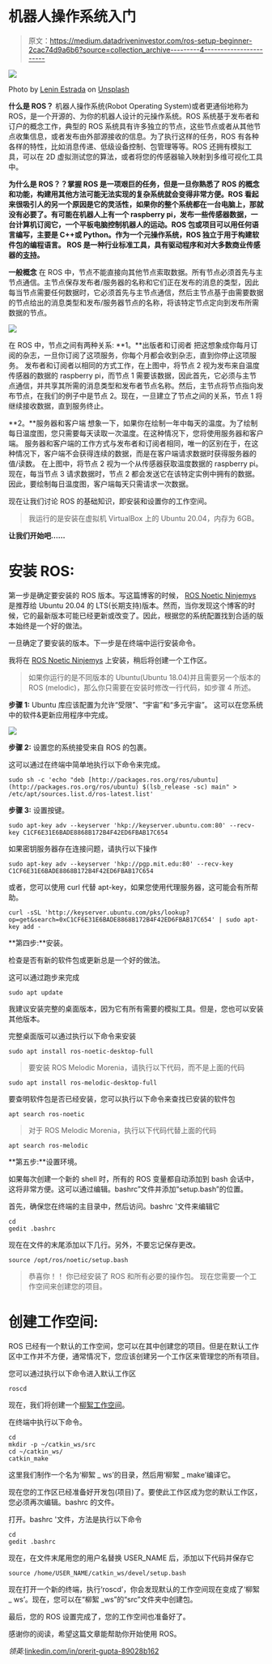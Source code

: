 # 机器人操作系统入门

> 原文：<https://medium.datadriveninvestor.com/ros-setup-beginner-2cac74d9a6b6?source=collection_archive---------4----------------------->

![](img/c2efddd08dfc998154536b30ff564895.png)

Photo by [Lenin Estrada](https://unsplash.com/@lenin33?utm_source=medium&utm_medium=referral) on [Unsplash](https://unsplash.com?utm_source=medium&utm_medium=referral)

**什么是 ROS？** 机器人操作系统(Robot Operating System)或者更通俗地称为 ROS，是一个开源的、为你的机器人设计的元操作系统。ROS 系统基于发布者和订户的概念工作，典型的 ROS 系统具有许多独立的节点，这些节点或者从其他节点收集信息，或者发布由外部源接收的信息。为了执行这样的任务，ROS 有各种各样的特性，比如消息传递、低级设备控制、包管理等等。ROS 还拥有模拟工具，可以在 2D 虚拟测试您的算法，或者将您的传感器输入映射到多维可视化工具中。

**为什么是 ROS？？掌握 ROS 是一项艰巨的任务，但是一旦你熟悉了 ROS 的概念和功能，构建用其他方法可能无法实现的复杂系统就会变得非常方便。ROS 看起来很吸引人的另一个原因是它的灵活性，如果你的整个系统都在一台电脑上，那就没有必要了。有可能在机器人上有一个 raspberry pi，发布一些传感器数据，一台计算机订阅它，一个平板电脑控制机器人的运动。ROS 包或项目可以用任何语言编写，主要是 C++或 Python。作为一个元操作系统，ROS 独立于用于构建软件包的编程语言。
ROS 是一种行业标准工具，具有驱动程序和对大多数商业传感器的[支持](http://wiki.ros.org/Sensors)。**

**一般概念** 在 ROS 中，节点不能直接向其他节点索取数据。所有节点必须首先与主节点通信。主节点保存发布者/服务器的名称和它们正在发布的消息的类型，因此每当节点需要任何数据时，它必须首先与主节点通信，然后主节点基于由需要数据的节点给出的消息类型和发布/服务器节点的名称，将该特定节点定向到发布所需数据的节点。

![](img/b06f414104bd02bcb94981f80cb213f3.png)

在 ROS 中，节点之间有两种关系:
**1。**出版者和订阅者
把这想象成你每月订阅的杂志，一旦你订阅了这项服务，你每个月都会收到杂志，直到你停止这项服务。
发布者和订阅者以相同的方式工作，在上图中，将节点 2 视为发布来自温度传感器的数据的 raspberry pi，而节点 1 需要该数据，因此首先，它必须与主节点通信，并共享其所需的消息类型和发布者节点名称。然后，主节点将节点指向发布节点，在我们的例子中是节点 2。现在，一旦建立了节点之间的关系，节点 1 将继续接收数据，直到服务终止。

**2。**服务器和客户端
想象一下，如果你在绘制一年中每天的温度。为了绘制每日温度图，您只需要每天读取一次温度。在这种情况下，您将使用服务器和客户端。
服务器和客户端的工作方式与发布者和订阅者相同，唯一的区别在于，在这种情况下，客户端不会获得连续的数据，而是在客户端请求数据时获得服务器的值/读数。
在上图中，将节点 2 视为一个从传感器获取温度数据的 raspberry pi。现在，每当节点 3 请求数据时，节点 2 都会发送它在该特定实例中拥有的数据。因此，要绘制每日温度图，客户端每天只需请求一次数据。

现在让我们讨论 ROS 的基础知识，即安装和设置你的工作空间。

> 我运行的是安装在虚拟机 VirtualBox 上的 Ubuntu 20.04，内存为 6GB。

**让我们开始吧……**

# 安装 ROS:

第一步是确定要安装的 ROS 版本。写这篇博客的时候， [ROS Noetic Ninjemys](http://wiki.ros.org/Distributions) 是推荐给 Ubuntu 20.04 的 LTS(长期支持)版本。然而，当你发现这个博客的时候，它的最新版本可能已经更新或改变了。因此，根据您的系统配置找到合适的版本始终是一个好的做法。

一旦确定了要安装的版本。下一步是在终端中运行安装命令。

我将在 [ROS Noetic Ninjemys](http://wiki.ros.org/Distributions) 上安装，稍后将创建一个工作区。

> 如果你运行的是不同版本的 Ubuntu(Ubuntu 18.04)并且需要另一个版本的 ROS (melodic)，那么你只需要在安装时修改一行代码，如步骤 4 所述。

**步骤 1:** Ubuntu 库应该配置为允许“受限”、“宇宙”和“多元宇宙”。
这可以在您系统中的软件&更新应用程序中完成。

![](img/a4b8a8b57ceef8596dc279fafe87d1f9.png)

**步骤 2:** 设置您的系统接受来自 ROS 的包裹。

这可以通过在终端中简单地执行以下命令来完成。

```
sudo sh -c 'echo "deb [http://packages.ros.org/ros/ubuntu](http://packages.ros.org/ros/ubuntu) $(lsb_release -sc) main" > /etc/apt/sources.list.d/ros-latest.list'
```

**步骤 3:** 设置按键。

```
sudo apt-key adv --keyserver 'hkp://keyserver.ubuntu.com:80' --recv-key C1CF6E31E6BADE8868B172B4F42ED6FBAB17C654
```

如果密钥服务器存在连接问题，请执行以下操作

```
sudo apt-key adv --keyserver 'hkp://pgp.mit.edu:80' --recv-key C1CF6E31E6BADE8868B172B4F42ED6FBAB17C654
```

或者，您可以使用 curl 代替 apt-key，如果您使用代理服务器，这可能会有所帮助。

```
curl -sSL 'http://keyserver.ubuntu.com/pks/lookup?op=get&search=0xC1CF6E31E6BADE8868B172B4F42ED6FBAB17C654' | sudo apt-key add -
```

**第四步:**安装。

检查是否有新的软件包或更新总是一个好的做法。

这可以通过跑步来完成

```
sudo apt update
```

我建议安装完整的桌面版本，因为它有所有需要的模拟工具。但是，您也可以安装其他版本。

完整桌面版可以通过执行以下命令来安装

```
sudo apt install ros-noetic-desktop-full
```

> 要安装 ROS Melodic Morenia，请执行以下代码，而不是上面的代码

```
sudo apt install ros-melodic-desktop-full
```

要查明软件包是否已经安装，您可以执行以下命令来查找已安装的软件包

```
apt search ros-noetic
```

> 对于 ROS Melodic Morenia，执行以下代码代替上面的代码

```
apt search ros-melodic
```

**第五步:**设置环境。

如果每次创建一个新的 shell 时，所有的 ROS 变量都自动添加到 bash 会话中，这将非常方便。这可以通过编辑。bashrc”文件并添加“setup.bash”的位置。

首先，确保您在终端的主目录中，然后访问。bashrc '文件来编辑它

```
cd 
gedit .bashrc
```

现在在文件的末尾添加以下几行。另外，不要忘记保存更改。

```
source /opt/ros/noetic/setup.bash
```

> 恭喜你！！
> 你已经安装了 ROS 和所有必要的操作包。
> 现在您需要一个工作空间来创建您的项目。

# 创建工作空间:

ROS 已经有一个默认的工作空间，您可以在其中创建您的项目。但是在默认工作区中工作并不方便，通常情况下，您应该创建另一个工作区来管理您的所有项目。

您可以通过执行以下命令进入默认工作区

```
roscd
```

现在，我们将创建一个[柳絮工作空间](http://wiki.ros.org/catkin/conceptual_overview)。

在终端中执行以下命令。

```
cd
mkdir -p ~/catkin_ws/src
cd ~/catkin_ws/
catkin_make
```

这里我们制作一个名为‘柳絮 _ ws’的目录，然后用‘柳絮 _ make’编译它。

现在您的工作区已经准备好开发包(项目)了。要使此工作区成为您的默认工作区，您必须再次编辑。bashrc 的文件。

打开。bashrc '文件，方法是执行以下命令

```
cd 
gedit .bashrc
```

现在，在文件末尾用您的用户名替换 USER_NAME 后，添加以下代码并保存它

```
source /home/USER_NAME/catkin_ws/devel/setup.bash
```

现在打开一个新的终端，执行‘roscd’，你会发现默认的工作空间现在变成了‘柳絮 _ ws’。现在，您可以在“柳絮 _ws”的“src”文件夹中创建包。

最后，您的 ROS 设置完成了，您的工作空间也准备好了。

感谢你的阅读，希望这篇文章能帮助你开始使用 ROS。

*领英:*[linkedin.com/in/prerit-gupta-89028b162](https://www.linkedin.com/in/prerit-gupta-89028b162)